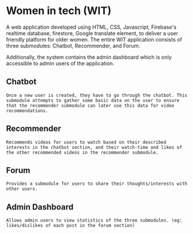 # Women in tech (WIT)
A web application developed using HTML, CSS, Javascript, Firebase's realtime database, firestore, Google translate element, to deliver a user friendly platform for older women. The entire WIT application consists of three submodules: Chatbot, Recommender, and Forum.

Additionally, the system contains the admin dashboard which is only accessible to admin users of the application.

## Chatbot

    Once a new user is created, they have to go through the chatbot. This submodule attempts to gather some basic data on the user to ensure that the recommender submodule can later use this data for video recommendations.

## Recommender

    Recommends videos for users to watch based on their described interests in the chatbot section, and their watch-time and likes of the other recommended videos in the recommender submodule.

## Forum

    Provides a submodule for users to share their thoughts/interests with other users.

## Admin Dashboard

    Allows admin users to view statistics of the three submodules. (eg: likes/dislikes of each post in the forum section)
